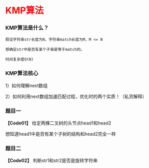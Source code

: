 # <font color="red">**KMP算法**</font>

### KMP算法是什么？
```text
假设字符串str长度为N，字符串match长度为M，M <= N

想确定str中是否有某个子串是等于match的。

时间复杂度O(N)
```

### KMP算法核心
1）如何理解next数组

2）如何利用next数组加速匹配过程，优化时的两个实质！（私货解释）


### 题目一
**【Code01】**
给定两棵二叉树的头节点head1和head2

想知道head1中是否有某个子树的结构和head2完全一样



### 题目二
**【Code02】**
判断str1和str2是否是旋转字符串



